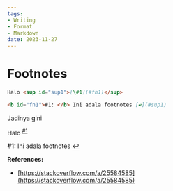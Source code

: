 ```yaml
---
tags:
- Writing
- Format
- Markdown
date: 2023-11-27
---
```


# Footnotes

```markdown
Halo <sup id="sup1">[\#1](#fn1)</sup>

<b id="fn1">#1: </b> Ini adala footnotes [↩](#sup1)
```

Jadinya gini

Halo <sup id="sup1">[\#1](#fn1)</sup>

<b id="fn1">#1: </b> Ini adala footnotes [↩](#sup1)


**References:**

- [https://stackoverflow.com/a/25584585](https://stackoverflow.com/a/25584585)